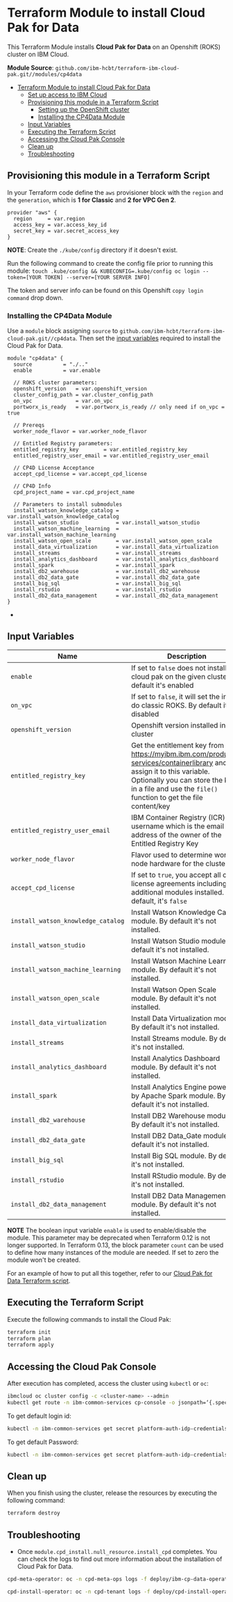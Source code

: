 # Terraform Module to install Cloud Pak for Data

This Terraform Module installs **Cloud Pak for Data** on an Openshift (ROKS) cluster on IBM Cloud.

**Module Source**: `github.com/ibm-hcbt/terraform-ibm-cloud-pak.git//modules/cp4data`

- [Terraform Module to install Cloud Pak for Data](#terraform-module-to-install-cloud-pak-for-data)
  - [Set up access to IBM Cloud](#set-up-access-to-ibm-cloud)
  - [Provisioning this module in a Terraform Script](#provisioning-this-module-in-a-terraform-script)
    - [Setting up the OpenShift cluster](#setting-up-the-openshift-cluster)
    - [Installing the CP4Data Module](#installing-the-cp4data-module)
  - [Input Variables](#input-variables)
  - [Executing the Terraform Script](#executing-the-terraform-script)
  - [Accessing the Cloud Pak Console](#accessing-the-cloud-pak-console)
  - [Clean up](#clean-up)
  - [Troubleshooting](#troubleshooting)
  

## Provisioning this module in a Terraform Script

In your Terraform code define the `aws` provisioner block with the `region` and the `generation`, which is **1 for Classic** and **2 for VPC Gen 2**.

```hcl
provider "aws" {
  region     = var.region
  access_key = var.access_key_id
  secret_key = var.secret_access_key
}
```

**NOTE**: Create the `./kube/config` directory if it doesn't exist.

Run the following command to create the config file prior to running this module: `touch .kube/config && KUBECONFIG=.kube/config oc login --token=[YOUR TOKEN] --server=[YOUR SERVER INFO]`

The token and server info can be found on this Openshift `copy login command` drop down.

### Installing the CP4Data Module

Use a `module` block assigning `source` to `github.com/ibm-hcbt/terraform-ibm-cloud-pak.git//cp4data`. Then set the [input variables](#input-variables) required to install the Cloud Pak for Data.

```hcl
module "cp4data" {
  source          = "./.."
  enable          = var.enable

  // ROKS cluster parameters:
  openshift_version   = var.openshift_version
  cluster_config_path = var.cluster_config_path
  on_vpc              = var.on_vpc
  portworx_is_ready   = var.portworx_is_ready // only need if on_vpc = true
  
  // Prereqs
  worker_node_flavor = var.worker_node_flavor

  // Entitled Registry parameters:
  entitled_registry_key        = var.entitled_registry_key
  entitled_registry_user_email = var.entitled_registry_user_email

  // CP4D License Acceptance
  accept_cpd_license = var.accept_cpd_license

  // CP4D Info
  cpd_project_name = var.cpd_project_name

  // Parameters to install submodules
  install_watson_knowledge_catalog = var.install_watson_knowledge_catalog
  install_watson_studio            = var.install_watson_studio
  install_watson_machine_learning  = var.install_watson_machine_learning
  install_watson_open_scale        = var.install_watson_open_scale
  install_data_virtualization      = var.install_data_virtualization
  install_streams                  = var.install_streams
  install_analytics_dashboard      = var.install_analytics_dashboard
  install_spark                    = var.install_spark
  install_db2_warehouse            = var.install_db2_warehouse
  install_db2_data_gate            = var.install_db2_data_gate
  install_big_sql                  = var.install_big_sql
  install_rstudio                  = var.install_rstudio
  install_db2_data_management      = var.install_db2_data_management
}
```



- 

## Input Variables

| Name                               | Description                                                                                                                                                                                                                | Default                     | Required |
| ---------------------------------- | -------------------------------------------------------------------------------------------------------------------------------------------------------------------------------------------------------------------------- | --------------------------- | -------- |
| `enable`                           | If set to `false` does not install the cloud pak on the given cluster. By default it's enabled                                                                                                                        | `true`                      | No       |
| `on_vpc`                           | If set to `false`, it will set the install do classic ROKS. By default it's disabled                                                                                                                        | `false`                      | No       |
| `openshift_version`                | Openshift version installed in the cluster                                                                                                                                                                                 | `4.6`                       | No       |
| `entitled_registry_key`            | Get the entitlement key from https://myibm.ibm.com/products-services/containerlibrary and assign it to this variable. Optionally you can store the key in a file and use the `file()` function to get the file content/key |                             | Yes      |
| `entitled_registry_user_email`     | IBM Container Registry (ICR) username which is the email address of the owner of the Entitled Registry Key                                                                                                                 |                             | Yes      |
| `worker_node_flavor`          | Flavor used to determine worker node hardware for the cluster |  | Yes       |
| `accept_cpd_license`          | If set to `true`, you accept all cpd license agreements including additional modules installed. By default, it's `false` | `false` | Yes       |
| `install_watson_knowledge_catalog` | Install Watson Knowledge Catalog module. By default it's not installed.                                                                                                                                                    | `false`                     | No       |
| `install_watson_studio`            | Install Watson Studio module. By default it's not installed.                                                                                                                                                               | `false`                     | No       |
| `install_watson_machine_learning`  | Install Watson Machine Learning module. By default it's not installed.                                                                                                                                                     | `false`                     | No       |
| `install_watson_open_scale`        | Install Watson Open Scale module. By default it's not installed.                                                                                                                                                           | `false`                     | No       |
| `install_data_virtualization`      | Install Data Virtualization module. By default it's not installed.                                                                                                                                                         | `false`                     | No       |
| `install_streams`                  | Install Streams module. By default it's not installed.                                                                                                                                                                     | `false`                     | No       |
| `install_analytics_dashboard`      | Install Analytics Dashboard module. By default it's not installed.                                                                                                                                                         | `false`                     | No       |
| `install_spark`                    | Install Analytics Engine powered by Apache Spark module. By default it's not installed.                                                                                                                                    | `false`                     | No       |
| `install_db2_warehouse`            | Install DB2 Warehouse module. By default it's not installed.                                                                                                                                                               | `false`                     | No       |
| `install_db2_data_gate`            | Install DB2 Data_Gate module. By default it's not installed.                                                                                                                                                               | `false`                     | No       |
| `install_big_sql`                  | Install Big SQL module. By default it's not installed.                                                                                                                                                                     | `false`                     | No       |
| `install_rstudio`                  | Install RStudio module. By default it's not installed.                                                                                                                                                                     | `false`                     | No       |
| `install_db2_data_management`      | Install DB2 Data Management module. By default it's not installed.                                                                                                                                                         | `false`                     | No       |

**NOTE** The boolean input variable `enable` is used to enable/disable the module. This parameter may be deprecated when Terraform 0.12 is not longer supported. In Terraform 0.13, the block parameter `count` can be used to define how many instances of the module are needed. If set to zero the module won't be created.

For an example of how to put all this together, refer to our [Cloud Pak for Data Terraform script](https://github.com/ibm-hcbt/cloud-pak-sandboxes/tree/master/terraform/cp4data).

## Executing the Terraform Script

Execute the following commands to install the Cloud Pak:

```bash
terraform init
terraform plan
terraform apply
```

## Accessing the Cloud Pak Console

After execution has completed, access the cluster using `kubectl` or `oc`:

```bash
ibmcloud oc cluster config -c <cluster-name> --admin
kubectl get route -n ibm-common-services cp-console -o jsonpath=‘{.spec.host}’ && echo
```

To get default login id:

```bash
kubectl -n ibm-common-services get secret platform-auth-idp-credentials -o jsonpath='{.data.admin_username}\' | base64 -d && echo
```

To get default Password:

```bash
kubectl -n ibm-common-services get secret platform-auth-idp-credentials -o jsonpath='{.data.admin_password}' | base64 -d && echo
```

## Clean up

When you finish using the cluster, release the resources by executing the following command:

```bash
terraform destroy
```

## Troubleshooting

- Once `module.cpd_install.null_resource.install_cpd` completes. You can check the logs to find out more information about the installation of Cloud Pak for Data.

```bash
cpd-meta-operator: oc -n cpd-meta-ops logs -f deploy/ibm-cp-data-operator

cpd-install-operator: oc -n cpd-tenant logs -f deploy/cpd-install-operator
```
